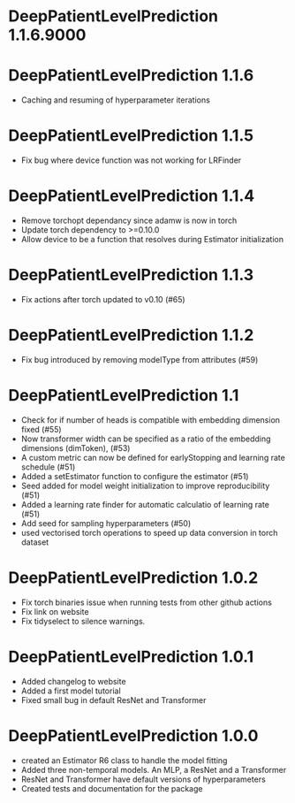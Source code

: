 DeepPatientLevelPrediction 1.1.6.9000
======================


DeepPatientLevelPrediction 1.1.6
======================
  - Caching and resuming of hyperparameter iterations

DeepPatientLevelPrediction 1.1.5
======================
  - Fix bug where device function was not working for LRFinder

DeepPatientLevelPrediction 1.1.4
======================
 - Remove torchopt dependancy since adamw is now in torch
 - Update torch dependency to >=0.10.0
 - Allow device to be a function that resolves during Estimator initialization

DeepPatientLevelPrediction 1.1.3
======================
- Fix actions after torch updated to v0.10 (#65)

DeepPatientLevelPrediction 1.1.2
======================
- Fix bug introduced by removing modelType from attributes (#59)

DeepPatientLevelPrediction 1.1
======================
- Check for if number of heads is compatible with embedding dimension fixed (#55)
- Now transformer width can be specified as a ratio of the embedding dimensions (dimToken), (#53)
- A custom metric can now be defined for earlyStopping and learning rate schedule (#51)
- Added a setEstimator function to configure the estimator (#51)
- Seed added for model weight initialization to improve reproducibility (#51)
- Added a learning rate finder for automatic calculatio of learning rate (#51)
- Add seed for sampling hyperparameters (#50)
- used vectorised torch operations to speed up data conversion in torch dataset

DeepPatientLevelPrediction 1.0.2
======================
- Fix torch binaries issue when running tests from other github actions
- Fix link on website
- Fix tidyselect to silence warnings.

DeepPatientLevelPrediction 1.0.1
======================
- Added changelog to website
- Added a first model tutorial
- Fixed small bug in default ResNet and Transformer

DeepPatientLevelPrediction 1.0.0
======================
- created an Estimator R6 class to handle the model fitting
- Added three non-temporal models. An MLP, a ResNet and a Transformer
- ResNet and Transformer have default versions of hyperparameters
- Created tests and documentation for the package
